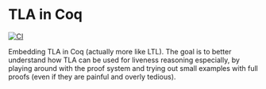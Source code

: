 # TLA in Coq

[![CI](https://github.com/tchajed/coq-tla/actions/workflows/build.yml/badge.svg)](https://github.com/tchajed/coq-tla/actions/workflows/build.yml)

Embedding TLA in Coq (actually more like LTL). The goal is to better understand
how TLA can be used for liveness reasoning especially, by playing around with
the proof system and trying out small examples with full proofs (even if they
are painful and overly tedious).
